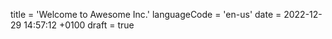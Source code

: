 title = 'Welcome to Awesome Inc.'
languageCode = 'en-us'
date = 2022-12-29 14:57:12 +0100
draft = true
